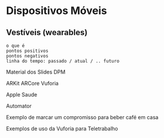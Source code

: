 # Dispositivos Móveis

## Vestíveis (wearables)  

    o que é  
    pontos positivos  
    pontos negativos  
    linha do tempo: passado / atual / .. futuro  

Material dos Slides DPM

ARKit
ARCore
Vuforia

Apple Saude

Automator

Exemplo de marcar um compromisso para beber café em casa



Exemplos de uso da Vuforia para Teletrabalho

